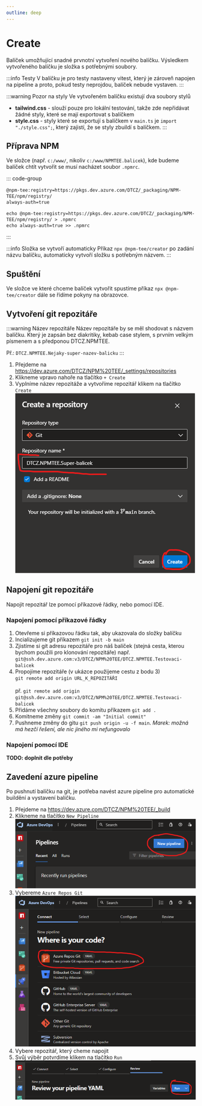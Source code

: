 ```yaml
---
outline: deep
---
```


# Create
Balíček umožňující snadné prvnotní vytvoření nového balíčku. Výsledkem vytvořeného balíčku je složka s potřebnými soubory.

:::info Testy
V balíčku je pro testy nastaveny vitest, který je zároveň napojen na pipeline a proto, pokud testy neprojdou, balíček nebude vystaven.
:::

:::warning Pozor na styly
Ve vytvořeném balíčku existují dva soubory stylů
- **tailwind.css** - slouží pouze pro lokální testování, takže zde nepřidávat žádné styly, které se mají exportovat s balíčkem
- **style.css** - styly které se exportují s balíčkem v `main.ts` je `import "./style.css";`, který zajistí, že se styly zbuildí s balíčkem.
:::

## Příprava NPM

Ve složce (např. `c:/www/`, nikoliv `c:/www/NPMTEE.balicek`), kde budeme balíček chtít vytvořit se musí nacházet soubor `.npmrc`.

::: code-group
``` [Obsah souboru .npmrc]
@npm-tee:registry=https://pkgs.dev.azure.com/DTCZ/_packaging/NPM-TEE/npm/registry/
always-auth=true
```
``` [Příkaz pro vytvoření .npmrc v terminálu]
echo @npm-tee:registry=https://pkgs.dev.azure.com/DTCZ/_packaging/NPM-TEE/npm/registry/ > .npmrc
echo always-auth=true >> .npmrc
```
:::

:::info Složka se vytvoří automaticky
Příkaz `npx @npm-tee/creator` po zadání názvu balíčku, automaticky vytvoří složku s potřebným názvem.
:::

## Spuštění
Ve složce ve které chceme balíček vytvořit spustíme příkaz `npx @npm-tee/creator` dále se řídíme pokyny na obrazovce.


## Vytvoření git repozitáře
:::warning Název repozitáře
Název repozitáře by se měl shodovat s názvem balíčku. Který je zapsán bez diakritiky, kebab case stylem, s prvním velkým písmenem a s předponou DTCZ.NPMTEE.

Př.: `DTCZ.NPMTEE.Nejaky-super-nazev-balicku`
:::
1. Přejdeme na https://dev.azure.com/DTCZ/NPM%20TEE/_settings/repositories
2. Klikneme vpravo nahoře na tlačítko `+ Create`
3. Vyplníme název repozitáže a vytvoříme repozitář klikem na tlačítko `Create`<br>![](./repository-name-confirm.png)

## Napojení git repozitáře
Napojit repozitář lze pomocí příkazové řádky, nebo pomocí IDE.

### Napojení pomocí příkazové řádky
1. Otevřeme si příkazovou řádku tak, aby ukazovala do složky balíčku
2. Incializujeme git příkazem `git init -b main`
3. Zjistíme si git adresu repozitáře pro náš balíček (stejná cesta, kterou bychom použili pro klonování repozitáře) např. `git@ssh.dev.azure.com:v3/DTCZ/NPM%20TEE/DTCZ.NPMTEE.Testovaci-balicek`
4. Propojíme repozitáře (v ukázce použijeme cestu z bodu 3)<br>`git remote add origin URL_K_REPOZITÁŘI`<br><br>př. `git remote add origin git@ssh.dev.azure.com:v3/DTCZ/NPM%20TEE/DTCZ.NPMTEE.Testovaci-balicek`
5. Přidáme všechny soubory do komitu příkazem `git add .`
6. Komitneme změny `git commit -am "Initial commit"`
7. Pushneme změny do gitu `git push origin -u -f main`. _Marek: možná má hezčí řešení, ale nic jiného mi nefungovalo_

### Napojení pomocí IDE
**TODO: doplnit dle potřeby**

## Zavedení azure pipeline
Po pushnutí balíčku na git, je potřeba navést azure pipeline pro automatické buildění a vystavení balíčku.

1. Přejdeme na https://dev.azure.com/DTCZ/NPM%20TEE/_build
2. Klikneme na tlačítko `New Pipeline`<br>![pipeline-create.png](pipeline-create.png)
3. Vybereme `Azure Repos Git`<br>![pipeline-repo.png](pipeline-repo.png)
4. Vybere repozitář, který cheme napojit 
5. Svůj výběr potvrdíme klikem na tlačítko `Run`<br>![pipeline-run.png](pipeline-run.png)